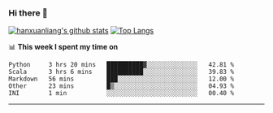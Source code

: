 ### Hi there 👋

<!--
**hanxuanliang/hanxuanliang** is a ✨ _special_ ✨ repository because its `README.md` (this file) appears on your GitHub profile.

Here are some ideas to get you started:

- 🔭 I’m currently working on ...
- 🌱 I’m currently learning ...
- 👯 I’m looking to collaborate on ...
- 🤔 I’m looking for help with ...
- 💬 Ask me about ...
- 📫 How to reach me: ...
- 😄 Pronouns: ...
- ⚡ Fun fact: ...
-->
[![hanxuanliang's github stats](https://github-readme-stats.vercel.app/api?username=hanxuanliang&count_private=true&show_icons=true)](https://github.com/anuraghazra/github-readme-stats)
[![Top Langs](https://github-readme-stats.vercel.app/api/top-langs/?username=hanxuanliang&layout=compact)](https://github.com/anuraghazra/github-readme-stats)

📊 **This week I spent my time on**
<!--START_SECTION:waka-->
```text
Python     3 hrs 20 mins   ██████████▓░░░░░░░░░░░░░░   42.81 % 
Scala      3 hrs 6 mins    ██████████░░░░░░░░░░░░░░░   39.83 % 
Markdown   56 mins         ███░░░░░░░░░░░░░░░░░░░░░░   12.00 % 
Other      23 mins         █▒░░░░░░░░░░░░░░░░░░░░░░░   04.93 % 
INI        1 min           ░░░░░░░░░░░░░░░░░░░░░░░░░   00.40 % 
```
<!--END_SECTION:waka-->

***